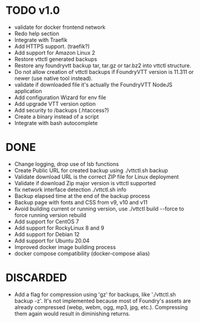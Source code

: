 # TODO v1.0
- validate for docker frontend network
- Redo help section
- Integrate with Traefik
- Add HTTPS support. (traefik?)
- Add support for Amazon Linux 2
- Restore vttctl generated backups
- Restore any foundryvtt backup tar, tar.gz or tar.bz2 into vttctl structure.
- Do not allow creation of vttctl backups if FoundryVTT version is 11.311 or newer (use native tool instead).
- validate if downloaded file it's actually the FoundryVTT NodeJS application
- Add configuration Wizard for env file
- Add upgrade VTT version option
- Add security to /backups (.htaccess?)
- Create a binary instead of a script
- Integrate with bash autocomplete

# DONE
- Change logging, drop use of lsb functions
- Create Public URL for created backup using ./vttctl.sh backup
- Validate download URL is the correct ZIP file for Linux deployment
- Validate if download Zip major version is vttctl supported
- fix network interface detection ./vttctl.sh info
- Backup elapsed time at the end of the backup process
- Backup page with fonts and CSS from v9, v10 and v11
- Avoid building current or running version, use ./vttctl build --force to force running version rebuild
- Add support for CentOS 7
- Add support for RockyLinux 8 and 9
- Add support for Debian 12
- Add support for Ubuntu 20.04
- Improved docker image building process
- docker compose compatibility (docker-compose alias)


# DISCARDED
- Add a flag for compression using 'gz' for backups, like './vttctl.sh backup -z'. It's not implemented because most of Foundry's assets are already compressed (webp, webm, ogg, mp3, jpg, etc.). Compressing them again would result in diminishing returns.

